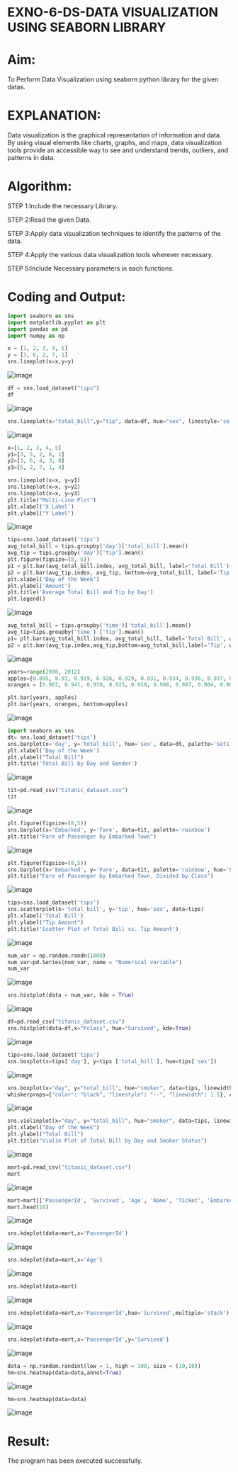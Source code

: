 # EXNO-6-DS-DATA VISUALIZATION USING SEABORN LIBRARY

# Aim:
  To Perform Data Visualization using seaborn python library for the given datas.

# EXPLANATION:
Data visualization is the graphical representation of information and data. By using visual elements like charts, graphs, and maps, data visualization tools provide an accessible way to see and understand trends, outliers, and patterns in data.

# Algorithm:
STEP 1:Include the necessary Library.

STEP 2:Read the given Data.

STEP 3:Apply data visualization techniques to identify the patterns of the data.

STEP 4:Apply the various data visualization tools wherever necessary.

STEP 5:Include Necessary parameters in each functions.

# Coding and Output:
```python
import seaborn as sns
import matplotlib.pyplot as plt
import pandas as pd
import numpy as np
```

```python
x = [1, 2, 3, 4, 5]
y = [3, 6, 2, 7, 1]
sns.lineplot(x=x,y=y)
```
![image](https://github.com/user-attachments/assets/bb7f0279-62f3-4f2c-857a-3b5305685739)


```python
df = sns.load_dataset("tips")
df
```
![image](https://github.com/user-attachments/assets/73385f6b-16cb-4858-982a-15c0d85b9e39)


```python
sns.lineplot(x="total_bill",y="tip", data=df, hue="sex", linestyle='solid', legend="auto")
```
![image](https://github.com/user-attachments/assets/f305a7bd-03b6-43ce-8068-a943b44156c9)


```python
x=[1, 2, 3, 4, 5]
y1=[3, 5, 2, 6, 1]
y2=[1, 6, 4, 3, 8]
y3=[5, 2, 7, 1, 4]
```

```python
sns.lineplot(x=x, y=y1)
sns.lineplot(x=x, y=y2)
sns.lineplot(x=x, y=y3)
plt.title("Multi-Line Plot")
plt.xlabel('X Label')
plt.ylabel("Y Label")
```
![image](https://github.com/user-attachments/assets/987d4bf6-0c46-4880-8ccc-e95d1d96447f)


```python
tips=sns.load_dataset('tips')
avg_total_bill = tips.groupby('day')['total_bill'].mean()
avg_tip = tips.groupby('day')['tip'].mean()
plt.figure(figsize=(8, 6))
p1 = plt.bar(avg_total_bill.index, avg_total_bill, label='Total Bill')
p2 = plt.bar(avg_tip.index, avg_tip, bottom=avg_total_bill, label='Tip')
plt.xlabel('Day of the Week')
plt.ylabel('Amount')
plt.title('Average Total Bill and Tip by Day')
plt.legend()
```
![image](https://github.com/user-attachments/assets/38de4ae2-77e4-4455-aff8-813ebb6b73ae)


```python
avg_total_bill = tips.groupby('time')['total_bill'].mean()
avg_tip=tips.groupby('time') ['tip'].mean()
p1= plt.bar(avg_total_bill.index, avg_total_bill, label='Total Bill', width=0.4)
p2 = plt.bar(avg_tip.index,avg_tip,bottom=avg_total_bill,label='Tip', width=0.4)
```
![image](https://github.com/user-attachments/assets/59b5a28b-b4c9-40de-92e9-e1d37ab37924)


```python
years=range(2000, 2012)
apples=[0.895, 0.91, 0.919, 0.926, 0.929, 0.931, 0.934, 0.936, 0.937, 0.9375, 0.9372, 0.939]
oranges = [0.962, 0.941, 0.930, 0.923, 0.918, 0.908, 0.907, 0.904, 0.901, 0.898, 0.9, 0.896, ]

plt.bar(years, apples)
plt.bar(years, oranges, bottom=apples)
```
![image](https://github.com/user-attachments/assets/c4367fa1-5776-4596-b545-6b55a7adf8b2)


```python
import seaborn as sns
dt= sns.load_dataset('tips')
sns.barplot(x='day', y='total_bill', hue='sex', data=dt, palette='Set1')
plt.xlabel('Day of the Week')
plt.ylabel("Total Bill")
plt.title('Total Bill by Day and Gender')
```
![image](https://github.com/user-attachments/assets/349ce90d-eb6c-4b16-b490-88174dc9c6f4)


```python
tit=pd.read_csv("titanic_dataset.csv")
tit
```
![image](https://github.com/user-attachments/assets/8b2d72b5-6f4d-4ba2-add6-b066abfbedb1)


```python
plt.figure(figsize=(8,5))
sns.barplot(x='Embarked', y='Fare', data=tit, palette='rainbow')
plt.title("Fare of Passenger by Embarked Town")
```
![image](https://github.com/user-attachments/assets/591e92ac-bb91-4e43-ac45-8357bbd86ee0)


```python
plt.figure(figsize=(8,5))
sns.barplot(x='Embarked', y='Fare', data=tit, palette='rainbow', hue='Pclass')
plt.title("Fare of Passenger by Embarked Town, Divided by Class")
```
![image](https://github.com/user-attachments/assets/7ad52430-e60f-440c-8efd-a7ae488177ec)


```python
tips=sns.load_dataset('tips')
sns.scatterplot(x='total_bill', y='tip', hue='sex', data=tips)
plt.xlabel('Total Bill')
plt.ylabel("Tip Amount")
plt.title('Scatter Plot of Total Bill vs. Tip Amount')
```
![image](https://github.com/user-attachments/assets/6b920591-73d8-42fc-8f67-9e912d2fd071)


```python
num_var = np.random.randn(1000)
num_var=pd.Series(num_var, name = "Numerical variable")
num_var
```
![image](https://github.com/user-attachments/assets/5b4e6d9f-39bc-420f-94ab-3865bf018f5f)


```python
sns.histplot(data = num_var, kde = True)
```
![image](https://github.com/user-attachments/assets/69f7997e-9031-455d-bcbb-9a1e686bcd96)


```python
df=pd.read_csv("titanic_dataset.csv")
sns.histplot(data=df,x="Pclass", hue="Survived", kde=True)
```
![image](https://github.com/user-attachments/assets/fda03625-1acc-4dad-b8b1-ab597a00802c)


```python
tips=sns.load_dataset('tips')
sns.boxplot(x=tips['day'], y=tips ['total_bill'], hue=tips['sex'])
```
![image](https://github.com/user-attachments/assets/b3f0e814-f2d3-42d5-b3de-d2962b2c0599)


```python
sns.boxplot(x="day", y="total_bill", hue="smoker", data=tips, linewidth=2, width=0.6, boxprops={"facecolor": "lightblue", "edgecolor": "darkblue"},
whiskerprops={"color": "black", "linestyle": "--", "linewidth": 1.5}, capprops={"color": "black", "linestyle": "--", "linewidth": 1.5})
```
![image](https://github.com/user-attachments/assets/23a03a09-0b49-42e0-bccc-8e7968487974)


```python
sns.violinplot(x="day", y="total_bill", hue="smoker", data=tips, linewidth=2, width=0.6, palette="Set3", inner="quartile")
plt.xlabel("Day of the Week")
plt.ylabel("Total Bill")
plt.title("Violin Plot of Total Bill by Day and Smoker Status")
```
![image](https://github.com/user-attachments/assets/cf76e651-1a0d-4dff-923d-8052e256a305)


```python
mart=pd.read_csv("titanic_dataset.csv")
mart
```

![image](https://github.com/user-attachments/assets/75e6b8e9-a9c3-445f-990b-98bd7e3c3361)


```python
mart=mart[['PassengerId', 'Survived', 'Age', 'Name', 'Ticket', 'Embarked']]
mart.head(10)
```
![image](https://github.com/user-attachments/assets/56b612cb-d860-4ba3-9017-8f74196e5579)


```python
sns.kdeplot(data=mart,x='PassengerId')
```
![image](https://github.com/user-attachments/assets/0fb97eeb-ae4f-4da5-aff1-54ed56bb92b6)


```python
sns.kdeplot(data=mart,x='Age')
```
![image](https://github.com/user-attachments/assets/20f07488-30d8-4a2a-ae34-4c1a3daeeb7c)


```python
sns.kdeplot(data=mart)
```
![image](https://github.com/user-attachments/assets/65008564-f958-402b-9d3c-8d6a47c98520)


```python
sns.kdeplot(data=mart,x='PassengerId',hue='Survived',multiple='stack')
```
![image](https://github.com/user-attachments/assets/e8e88cc3-bcb4-4b3c-86c4-d67e81fcde3c)


```python
sns.kdeplot(data=mart,x='PassengerId',y='Survived')
```
![image](https://github.com/user-attachments/assets/8a640374-af35-481a-98fc-c349578192ae)


```python
data = np.random.randint(low = 1, high = 100, size = (10,10))
hm=sns.heatmap(data=data,annot=True)
```
![image](https://github.com/user-attachments/assets/8250012b-bb8f-4fad-a814-7e747fb42164)


```python
hm=sns.heatmap(data=data)
```
![image](https://github.com/user-attachments/assets/e189a204-d2aa-4f0d-9d15-53ce68fe121b)



# Result:
The program has been executed successfully.
